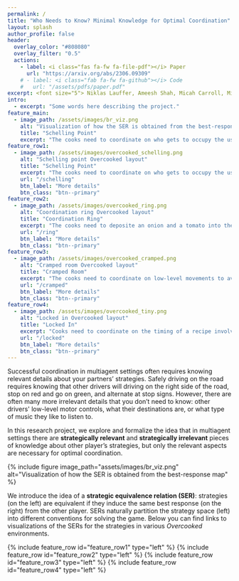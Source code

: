 ```yaml
---
permalink: /
title: "Who Needs to Know? Minimal Knowledge for Optimal Coordination"
layout: splash
author_profile: false
header:
  overlay_color: "#808080"
  overlay_filter: "0.5"
  actions:
    - label: <i class="fas fa-fw fa-file-pdf"></i> Paper
      url: "https://arxiv.org/abs/2306.09309"
    # - label: <i class="fab fa-fw fa-github"></i> Code
    #   url: "/assets/pdfs/paper.pdf"
excerpt: <font size="5"> Niklas Lauffer, Ameesh Shah, Micah Carroll, Michael Dennis, Stuart Russell </font>
intro: 
  - excerpt: "Some words here describing the project."
feature_main:
  - image_path: /assets/images/br_viz.png
    alt: "Visualization of how the SER is obtained from the best-response map"
    title: "Schelling Point"
    excerpt: "The cooks need to coordinate on who gets to occupy the useful central tile to deposit two onions within the time limit."
feature_row1:
  - image_path: /assets/images/overcooked_schelling.png
    alt: "Schelling point Overcooked layout"
    title: "Schelling Point"
    excerpt: "The cooks need to coordinate on who gets to occupy the useful central tile to deposit two onions within the time limit."
    url: "/schelling"
    btn_label: "More details"
    btn_class: "btn--primary"
feature_row2:
  - image_path: /assets/images/overcooked_ring.png
    alt: "Coordination ring Overcooked layout"
    title: "Coordination Ring"
    excerpt: "The cooks need to deposite an onion and a tomato into the same pot. The cooks cannot occupy the same spot, requiring them to coordinate on how they pass around the central island."
    url: "/ring"
    btn_label: "More details"
    btn_class: "btn--primary"
feature_row3:
  - image_path: /assets/images/overcooked_cramped.png
    alt: "Cramped room Overcooked layout"
    title: "Cramped Room"
    excerpt: "The cooks need to coordinate on low-level movements to avoid getting in each other's way in order to get two onions into the pot within the time limit."
    url: "/cramped"
    btn_label: "More details"
    btn_class: "btn--primary"
feature_row4:
  - image_path: /assets/images/overcooked_tiny.png
    alt: "Locked in Overcooked layout"
    title: "Locked In"
    excerpt: "Cooks need to coordinate on the timing of a recipe involving onions and tomatoes using a single pot. Includes a fully- and partially-observed version."
    url: "/locked"
    btn_label: "More details"
    btn_class: "btn--primary"
---
```


Successful coordination in multiagent settings often requires knowing relevant details about your partners’ strategies. Safely driving on the road requires knowing that other drivers will driving on the right side of the road, stop on red and go on green, and alternate at stop signs.
However, there are often many more irrelevant details that you don’t need to know: other drivers' low-level motor controls, what their destinations are, or what type of music they like to listen to.

In this research project, we explore and formalize the idea that in multiagent settings there are **strategically relevant** and **strategically irrelevant** pieces of knowledge about other player’s strategies, but only the relevant aspects are necessary for optimal coordination.


{% include figure image_path="assets/images/br_viz.png" alt="Visualization of how the SER is obtained from the best-response map" %}

We introduce the idea of a **strategic equivalence relation (SER)**: strategies (on the left) are equivalent if they induce the same best response (on the right) from the other player. SERs naturally partition the strategy space (left) into different conventions for solving the game. Below you can find links to visualizations of the SERs for the strategies in various *Overcooked* environments.


{% include feature_row id="feature_row1" type="left" %}
{% include feature_row id="feature_row2" type="left" %}
{% include feature_row id="feature_row3" type="left" %}
{% include feature_row id="feature_row4" type="left" %}
